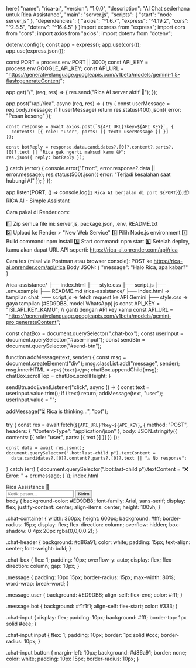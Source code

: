 here{
  "name": "rica-ai",
  "version": "1.0.0",
  "description": "AI Chat sederhana untuk Rica Assistance",
  "main": "server.js",
  "scripts": {
    "start": "node server.js"
  },
  "dependencies": {
    "axios": "^1.6.7",
    "express": "^4.19.2",
    "cors": "^2.8.5",
    "dotenv": "^16.4.5"
  }
}import express from "express";
import cors from "cors";
import axios from "axios";
import dotenv from "dotenv";

dotenv.config();
const app = express();
app.use(cors());
app.use(express.json());

const PORT = process.env.PORT || 3000;
const API_KEY = process.env.GOOGLE_API_KEY;
const API_URL = "https://generativelanguage.googleapis.com/v1beta/models/gemini-1.5-flash:generateContent";

app.get("/", (req, res) => {
  res.send("Rica AI server aktif 🚀");
});

app.post("/api/rica", async (req, res) => {
  try {
    const userMessage = req.body.message;
    if (!userMessage) return res.status(400).json({ error: "Pesan kosong" });

    const response = await axios.post(`${API_URL}?key=${API_KEY}`, {
      contents: [{ role: "user", parts: [{ text: userMessage }] }]
    });

    const botReply = response.data.candidates?.[0]?.content?.parts?.[0]?.text || "Rica gak ngerti maksud kamu 😅";
    res.json({ reply: botReply });
  } catch (error) {
    console.error("Error:", error.response?.data || error.message);
    res.status(500).json({ error: "Terjadi kesalahan saat hubungi AI" });
  }
});

app.listen(PORT, () => console.log(`🚀 Rica AI berjalan di port ${PORT}`));📦 RICA AI - Simple Assistant

Cara pakai di Render.com:

1️⃣ Zip semua file ini: server.js, package.json, .env, README.txt  
2️⃣ Upload ke Render > "New Web Service"
3️⃣ Pilih Node.js environment
4️⃣ Build command: npm install
5️⃣ Start command: npm start
6️⃣ Setelah deploy, kamu akan dapat URL API seperti:
   https://rica-ai.onrender.com/api/rica

Cara tes (misal via Postman atau browser console):
POST ke https://rica-ai.onrender.com/api/rica
Body JSON:
{
  "message": "Halo Rica, apa kabar?"
}

/rica-assistance/
├── index.html
├── style.css
├── script.js
├── .env.example
├── README.md
/rica-assistance/
├── index.html      → tampilan chat
├── script.js       → fetch request ke API Gemini
├── style.css       → gaya tampilan (#ED9DB8, model WhatsApp)
js 
const API_KEY = "ISI_API_KEY_KAMU"; // ganti dengan API key kamu
const API_URL =
  "https://generativelanguage.googleapis.com/v1beta/models/gemini-pro:generateContent";

const chatBox = document.querySelector(".chat-box");
const userInput = document.querySelector("#user-input");
const sendBtn = document.querySelector("#send-btn");

function addMessage(text, sender) {
  const msg = document.createElement("div");
  msg.classList.add("message", sender);
  msg.innerHTML = `<p>${text}</p>`;
  chatBox.appendChild(msg);
  chatBox.scrollTop = chatBox.scrollHeight;
}

sendBtn.addEventListener("click", async () => {
  const text = userInput.value.trim();
  if (!text) return;
  addMessage(text, "user");
  userInput.value = "";

  addMessage("⏳ Rica is thinking...", "bot");

  try {
    const res = await fetch(`${API_URL}?key=${API_KEY}`, {
      method: "POST",
      headers: { "Content-Type": "application/json" },
      body: JSON.stringify({
        contents: [{ role: "user", parts: [{ text }] }]
      })
    });

    const data = await res.json();
    document.querySelector(".bot:last-child p").textContent =
      data.candidates?.[0]?.content?.parts?.[0]?.text || "⚠️ No response";
  } catch (err) {
    document.querySelector(".bot:last-child p").textContent =
      "❌ Error: " + err.message;
  }
}); index.html<!DOCTYPE html>
<html lang="id">
<head>
  <meta charset="UTF-8">
  <meta name="viewport" content="width=device-width, initial-scale=1.0">
  <title>Rica Assistance</title>
  <link rel="stylesheet" href="style.css">
</head>
<body>
  <div class="chat-container">
    <div class="chat-header">Rica Assistance 💬</div>
    <div class="chat-box"></div>
    <div class="chat-input">
      <input type="text" id="user-input" placeholder="Ketik pesan..." />
      <button id="send-btn">Kirim</button>
    </div>
  </div>

  <script src="script.js"></script>
</body>
</html>body {
  background-color: #ED9DB8;
  font-family: Arial, sans-serif;
  display: flex;
  justify-content: center;
  align-items: center;
  height: 100vh;
}

.chat-container {
  width: 360px;
  height: 600px;
  background: #fff;
  border-radius: 15px;
  display: flex;
  flex-direction: column;
  overflow: hidden;
  box-shadow: 0 4px 20px rgba(0,0,0,0.2);
}

.chat-header {
  background: #d86a91;
  color: white;
  padding: 15px;
  text-align: center;
  font-weight: bold;
}

.chat-box {
  flex: 1;
  padding: 10px;
  overflow-y: auto;
  display: flex;
  flex-direction: column;
  gap: 10px;
}

.message {
  padding: 10px 15px;
  border-radius: 15px;
  max-width: 80%;
  word-wrap: break-word;
}

.message.user {
  background: #ED9DB8;
  align-self: flex-end;
  color: #fff;
}

.message.bot {
  background: #f1f1f1;
  align-self: flex-start;
  color: #333;
}

.chat-input {
  display: flex;
  padding: 10px;
  background: #fff;
  border-top: 1px solid #eee;
}

.chat-input input {
  flex: 1;
  padding: 10px;
  border: 1px solid #ccc;
  border-radius: 10px;
}

.chat-input button {
  margin-left: 10px;
  background: #d86a91;
  border: none;
  color: white;
  padding: 10px 15px;
  border-radius: 10px;
}
